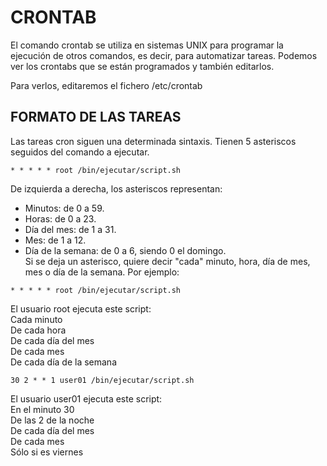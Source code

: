 # CRONTAB  

El comando crontab se utiliza en sistemas UNIX para programar la ejecución de otros comandos, es decir, para automatizar tareas. Podemos ver los crontabs que se están programados y también editarlos.

Para verlos, editaremos el fichero /etc/crontab  

## FORMATO DE LAS TAREAS 

Las tareas cron siguen una determinada sintaxis. Tienen 5 asteriscos seguidos del comando a ejecutar.
~~~
* * * * * root /bin/ejecutar/script.sh  
~~~
De izquierda a derecha, los asteriscos representan:  
- Minutos: de 0 a 59.  
- Horas: de 0 a 23.  
- Día del mes: de 1 a 31.  
- Mes: de 1 a 12.  
- Día de la semana: de 0 a 6, siendo 0 el domingo.  
Si se deja un asterisco, quiere decir "cada" minuto, hora, día de mes, mes o día de la semana. Por ejemplo:  
~~~
* * * * * root /bin/ejecutar/script.sh
~~~
El usuario root ejecuta este script:  
Cada minuto  
De cada hora  
De cada día del mes  
De cada mes  
De cada día de la semana  
  
  
~~~
30 2 * * 1 user01 /bin/ejecutar/script.sh  
~~~
El usuario user01 ejecuta este script:  
En el minuto 30  
De las 2 de la noche  
De cada día del mes  
De cada mes  
Sólo si es viernes 

